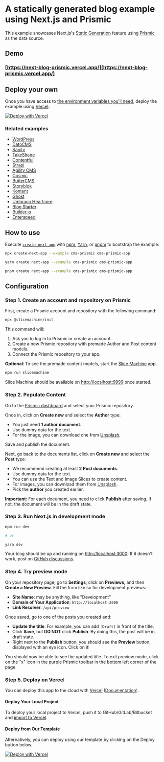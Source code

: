 # A statically generated blog example using Next.js and Prismic

This example showcases Next.js's [Static Generation](https://nextjs.org/docs/basic-features/pages) feature using [Prismic](https://prismic.io/) as the data source.

## Demo

### [https://next-blog-prismic.vercel.app/](https://next-blog-prismic.vercel.app/)

## Deploy your own

Once you have access to [the environment variables you'll need](#step-5-set-up-environment-variables), deploy the example using [Vercel](https://vercel.com?utm_source=github&utm_medium=readme&utm_campaign=next-example):

[![Deploy with Vercel](https://vercel.com/button)](https://vercel.com/new/git/external?repository-url=https://github.com/vercel/next.js/tree/canary/examples/cms-prismic&project-name=cms-prismic&repository-name=cms-prismic&env=PRISMIC_API_TOKEN,PRISMIC_REPOSITORY_NAME&envDescription=Required%20to%20connect%20the%20app%20with%20Prismic&envLink=https://vercel.link/cms-prismic-env)

### Related examples

- [WordPress](/examples/cms-wordpress)
- [DatoCMS](/examples/cms-datocms)
- [Sanity](/examples/cms-sanity)
- [TakeShape](/examples/cms-takeshape)
- [Contentful](/examples/cms-contentful)
- [Strapi](/examples/cms-strapi)
- [Agility CMS](/examples/cms-agilitycms)
- [Cosmic](/examples/cms-cosmic)
- [ButterCMS](/examples/cms-buttercms)
- [Storyblok](/examples/cms-storyblok)
- [Kontent](/examples/cms-kontent)
- [Ghost](/examples/cms-ghost)
- [Umbraco Heartcore](/examples/cms-umbraco-heartcore)
- [Blog Starter](/examples/blog-starter)
- [Builder.io](/examples/cms-builder-io)
- [Enterspeed](/examples/cms-enterspeed)

## How to use

Execute [`create-next-app`](https://github.com/vercel/next.js/tree/canary/packages/create-next-app) with [npm](https://docs.npmjs.com/cli/init), [Yarn](https://yarnpkg.com/lang/en/docs/cli/create/), or [pnpm](https://pnpm.io) to bootstrap the example:

```bash
npx create-next-app --example cms-prismic cms-prismic-app
```

```bash
yarn create next-app --example cms-prismic cms-prismic-app
```

```bash
pnpm create next-app --example cms-prismic cms-prismic-app
```

## Configuration

### Step 1. Create an account and repository on Prismic

First, create a Prismic account and repository with the following command:

```sh
npx @slicemachine/init
```

This command will:

1. Ask you to log in to Prismic or create an account.
2. Create a new Prismic repository with premade Author and Post content models.
3. Connect the Prismic repository to your app.

**Optional**: To see the premade content models, start the [Slice Machine](https://prismic.io/docs/technologies/slice-machine) app.

```sh
npm run slicemachine
```

Slice Machine should be available on <http://localhost:9999> once started.

### Step 2. Populate Content

Go to the [Prismic dashboard](https://prismic.io/dashboard) and select your Prismic repository.

Once in, click on **Create new** and select the **Author** type:

- You just need **1 author document**.
- Use dummy data for the text.
- For the image, you can download one from [Unsplash](https://unsplash.com/).

Save and publish the document.

Next, go back to the documents list, click on **Create new** and select the **Post** type:

- We recommend creating at least **2 Post documents**.
- Use dummy data for the text.
- You can use the Text and Image Slices to create content.
- For images, you can download them from [Unsplash](https://unsplash.com/).
- Pick the **author** you created earlier.

**Important:** For each document, you need to click **Publish** after saving. If not, the document will be in the draft state.

### Step 3. Run Next.js in development mode

```bash
npm run dev

# or

yarn dev
```

Your blog should be up and running on [http://localhost:3000](http://localhost:3000)! If it doesn't work, post on [GitHub discussions](https://github.com/vercel/next.js/discussions).

### Step 4. Try preview mode

On your repository page, go to **Settings**, click on **Previews**, and then **Create a New Preview**. Fill the form like so for development previews:

- **Site Name**: may be anything, like "Development"
- **Domain of Your Application**: `http://localhost:3000`
- **Link Resolver**: `/api/preview`

Once saved, go to one of the posts you created and:

- **Update the title**. For example, you can add `[Draft]` in front of the title.
- Click **Save**, but **DO NOT** click **Publish**. By doing this, the post will be in draft state.
- Right next to the **Publish** button, you should see the **Preview** button, displayed with an eye icon. Click on it!

You should now be able to see the updated title. To exit preview mode, click on the "x" icon in the purple Prismic toolbar in the bottom left corner of the page.

### Step 5. Deploy on Vercel

You can deploy this app to the cloud with [Vercel](https://vercel.com?utm_source=github&utm_medium=readme&utm_campaign=next-example) ([Documentation](https://nextjs.org/docs/deployment)).

#### Deploy Your Local Project

To deploy your local project to Vercel, push it to GitHub/GitLab/Bitbucket and [import to Vercel](https://vercel.com/new?utm_source=github&utm_medium=readme&utm_campaign=next-example).

#### Deploy from Our Template

Alternatively, you can deploy using our template by clicking on the Deploy button below.

[![Deploy with Vercel](https://vercel.com/button)](https://vercel.com/new/git/external?repository-url=https://github.com/vercel/next.js/tree/canary/examples/cms-prismic&project-name=cms-prismic)
